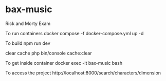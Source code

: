 # bax-music
Rick and Morty Exam

To run containers
docker compose -f docker-compose.yml up -d

To build
npm run dev

clear cache
php bin/console cache:clear

To get inside container
docker exec -it bax-music bash

To access the project
http://localhost:8000/search/characters/dimension